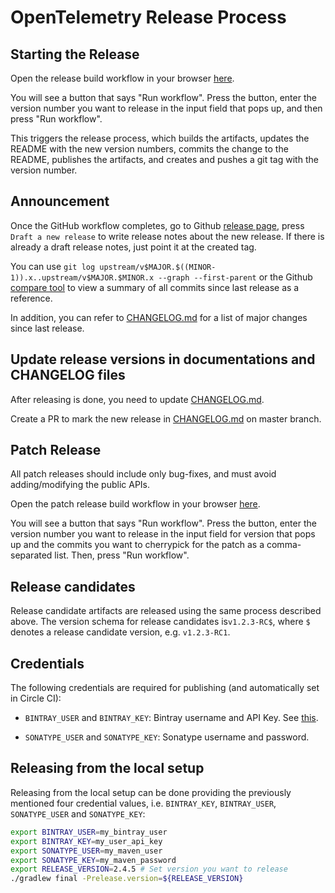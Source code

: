 # OpenTelemetry Release Process

## Starting the Release

Open the release build workflow in your browser [here](https://github.com/open-telemetry/opentelemetry-java/actions?query=workflow%3A%22Release+Build%22).

You will see a button that says "Run workflow". Press the button, enter the version number you want
to release in the input field that pops up, and then press "Run workflow".

This triggers the release process, which builds the artifacts, updates the README with the new
version numbers, commits the change to the README, publishes the artifacts, and creates and pushes
a git tag with the version number.

## Announcement
   
Once the GitHub workflow completes, go to Github [release
page](https://github.com/open-telemetry/opentelemetry-java/releases), press
`Draft a new release` to write release notes about the new release. If there is already a draft
release notes, just point it at the created tag.

You can use `git log upstream/v$MAJOR.$((MINOR-1)).x..upstream/v$MAJOR.$MINOR.x --graph --first-parent`
or the Github [compare tool](https://github.com/open-telemetry/opentelemetry-java/compare/)
to view a summary of all commits since last release as a reference.

In addition, you can refer to
[CHANGELOG.md](https://github.com/open-telemetry/opentelemetry-java/blob/master/CHANGELOG.md)
for a list of major changes since last release.

## Update release versions in documentations and CHANGELOG files

After releasing is done, you need to update
[CHANGELOG.md](https://github.com/open-telemetry/opentelemetry-java/blob/master/CHANGELOG.md).

Create a PR to mark the new release in
[CHANGELOG.md](https://github.com/census-instrumentation/opencensus-java/blob/master/CHANGELOG.md)
on master branch.

## Patch Release

All patch releases should include only bug-fixes, and must avoid
adding/modifying the public APIs. 

Open the patch release build workflow in your browser [here](https://github.com/open-telemetry/opentelemetry-java/actions?query=workflow%3A%22Patch+Release+Build%22).

You will see a button that says "Run workflow". Press the button, enter the version number you want
to release in the input field for version that pops up and the commits you want to cherrypick for the
patch as a comma-separated list. Then, press "Run workflow".

## Release candidates

Release candidate artifacts are released using the same process described above. The version schema for release candidates
is`v1.2.3-RC$`, where `$` denotes a release candidate version, e.g. `v1.2.3-RC1`.

## Credentials

The following credentials are required for publishing (and automatically set in Circle CI):

* `BINTRAY_USER` and `BINTRAY_KEY`: Bintray username and API Key.
  See [this](https://www.jfrog.com/confluence/display/BT/Bintray+Security#BintraySecurity-APIKeys).

* `SONATYPE_USER` and `SONATYPE_KEY`: Sonatype username and password.

## Releasing from the local setup

Releasing from the local setup can be done providing the previously mentioned four credential values, i.e.
`BINTRAY_KEY`, `BINTRAY_USER`, `SONATYPE_USER` and `SONATYPE_KEY`:

```sh
export BINTRAY_USER=my_bintray_user
export BINTRAY_KEY=my_user_api_key
export SONATYPE_USER=my_maven_user
export SONATYPE_KEY=my_maven_password
export RELEASE_VERSION=2.4.5 # Set version you want to release
./gradlew final -Prelease.version=${RELEASE_VERSION}
```
